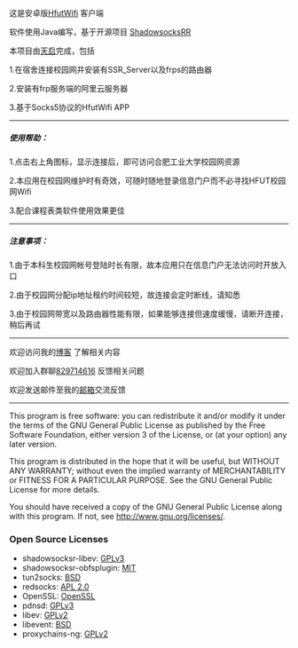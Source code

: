 
<p> 这是安卓版<a href="https://github.com/tianqiraf/HfutWifi">HfutWifi</a> 客户端</p>

<p>软件使用Java编写，基于开源项目 <a href="https://github.com/shadowsocksrr/shadowsocks-rss/">ShadowsocksRR</a> </p>

<p>本项目由<a href="https://github.com/tianqiraf/">天启</a>完成，包括</p>

<p>1.在宿舍连接校园网并安装有SSR_Server以及frps的路由器</p>
<p>2.安装有frp服务端的阿里云服务器</p>
<p>3.基于Socks5协议的HfutWifi APP</p>

<hr>
<h5>使用帮助：</h5>
<p>1.点击右上角图标，显示连接后，即可访问合肥工业大学校园网资源</p>
<p>2.本应用在校园网维护时有奇效，可随时随地登录信息门户而不必寻找HFUT校园网Wifi</p>
<p>3.配合课程表类软件使用效果更佳</p>
<hr>
<h5>注意事项：</h5>
<p>1.由于本科生校园网帐号登陆时长有限，故本应用只在信息门户无法访问时开放入口</p>
<p>2.由于校园网分配ip地址租约时间较短，故连接会定时断线，请知悉</p>
<p>3.由于校园网带宽以及路由器性能有限，如果能够连接但速度缓慢，请断开连接，稍后再试</p>
<hr>
<p> 欢迎访问我的<a href="https://blog.tianqiraf.cn">博客</a> 了解相关内容</p>
<p> 欢迎加入群聊<a href="mqqapi://card/show_pslcard?src_type=internal&version=1&uin=829714616&card_type=group&source=qrcode">829714616</a> 反馈相关问题</p>
<p> 欢迎发送邮件至我的<a href="mailto: raf@tianqiraf.cn">邮箱</a>交流反馈</p>
<hr>

<p>This program is free software: you can redistribute it and/or modify
it under the terms of the GNU General Public License as published by
the Free Software Foundation, either version 3 of the License, or
(at your option) any later version.</p>
<p>This program is distributed in the hope that it will be useful,
but WITHOUT ANY WARRANTY; without even the implied warranty of
MERCHANTABILITY or FITNESS FOR A PARTICULAR PURPOSE.  See the
GNU General Public License for more details.</p>
<p>You should have received a copy of the GNU General Public License
along with this program. If not, see <a href="http://www.gnu.org/licenses/">http://www.gnu.org/licenses/</a>.</p>

<h3>Open Source Licenses</h3>
<ul>
    <li>shadowsocksr-libev: <a href="https://github.com/breakwa11/shadowsocks-libev/blob/master/LICENSE">GPLv3</a></li>
    <li>shadowsocksr-obfsplugin: <a href="https://github.com/breakwa11/obfsplugin/blob/master/LICENSE">MIT</a></li>
    <li>tun2socks: <a href="https://github.com/shadowsocks/badvpn/blob/shadowsocks-android/COPYING">BSD</a></li>
    <li>redsocks: <a href="https://github.com/shadowsocks/redsocks/blob/shadowsocks-android/README">APL 2.0</a></li>
    <li>OpenSSL: <a href="https://github.com/shadowsocks/openssl-android/blob/master/NOTICE">OpenSSL</a></li>
    <li>pdnsd: <a href="https://github.com/shadowsocks/shadowsocks-android/blob/master/src/main/jni/pdnsd/COPYING">GPLv3</a></li>
    <li>libev: <a href="https://github.com/shadowsocks/libevent/blob/shadowsocks-android/LICENSE">GPLv2</a></li>
    <li>libevent: <a href="https://github.com/shadowsocksr/shadowsocks-android/blob/master/src/main/jni/libevent/LICENSE">BSD</a></li>
    <li>proxychains-ng: <a href="https://github.com/rofl0r/proxychains-ng/blob/master/COPYING">GPLv2</a></li>
</ul>

